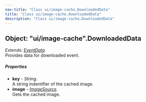 ```yaml
---
nav-title: "Class ui/image-cache.DownloadedData"
title: "Class ui/image-cache.DownloadedData"
description: "Class ui/image-cache.DownloadedData"
---
```

## Object: "ui/image-cache".DownloadedData  
_Extends:_ [_EventData_](../../data/observable/EventData.md)  
Provides data for downloaded event.

##### Properties
 - **key** - _String_.    
  A string indentifier of the cached image.
 - **image** - [_ImageSource_](../../image-source/ImageSource.md).    
  Gets the cached image.